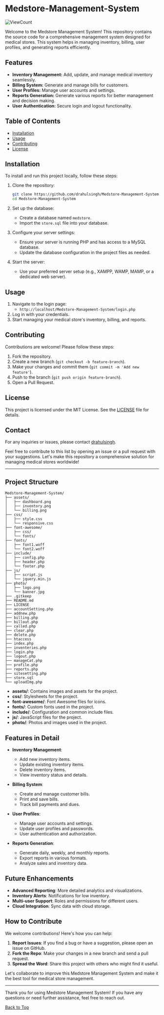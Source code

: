 # Medstore-Management-System

![ViewCount](https://views.whatilearened.today/views/github/drahulsingh/BreadcrumbsMedstore-Management-System.svg)

Welcome to the Medstore Management System! This repository contains the source code for a comprehensive management system designed for medical stores. This system helps in managing inventory, billing, user profiles, and generating reports efficiently.

## Features

- **Inventory Management:** Add, update, and manage medical inventory seamlessly.
- **Billing System:** Generate and manage bills for customers.
- **User Profiles:** Manage user accounts and settings.
- **Reports Generation:** Generate various reports for better management and decision making.
- **User Authentication:** Secure login and logout functionality.

## Table of Contents

- [Installation](#installation)
- [Usage](#usage)
   <!--- [Screenshots](#screenshots)-->
- [Contributing](#contributing)
- [License](#license)

## Installation

To install and run this project locally, follow these steps:

1. Clone the repository:
    ```bash
    git clone https://github.com/drahulsingh/Medstore-Management-System.git
    cd Medstore-Management-System
    ```

2. Set up the database:
    - Create a database named `medstore`.
    - Import the `store.sql` file into your database.

3. Configure your server settings:
    - Ensure your server is running PHP and has access to a MySQL database.
    - Update the database configuration in the project files as needed.

4. Start the server:
    - Use your preferred server setup (e.g., XAMPP, WAMP, MAMP, or a dedicated web server).

## Usage

1. Navigate to the login page:
    - `http://localhost/Medstore-Management-System/login.php`
2. Log in with your credentials.
3. Start managing your medical store's inventory, billing, and reports.
<!--
## Screenshots

![Dashboard](assets/dashboard.png)
*Dashboard*

![Inventory](assets/inventory.png)
*Inventory Management*

![Billing](assets/billing.png)
*Billing System*
-->
## Contributing

Contributions are welcome! Please follow these steps:

1. Fork the repository.
2. Create a new branch (`git checkout -b feature-branch`).
3. Make your changes and commit them (`git commit -m 'Add new feature'`).
4. Push to the branch (`git push origin feature-branch`).
5. Open a Pull Request.

## License

This project is licensed under the MIT License. See the [LICENSE](LICENSE) file for details.

## Contact

For any inquiries or issues, please contact [drahulsingh](https://github.com/drahulsingh).

Feel free to contribute to this list by opening an issue or a pull request with your suggestions. Let's make this repository a comprehensive solution for managing medical stores worldwide!

---

## Project Structure

```
Medstore-Management-System/
├── assets/
│   ├── dashboard.png
│   ├── inventory.png
│   └── billing.png
├── css/
│   ├── style.css
│   └── responsive.css
├── font-awesome/
│   ├── css/
│   └── fonts/
├── fonts/
│   ├── font1.woff
│   └── font2.woff
├── include/
│   ├── config.php
│   ├── header.php
│   └── footer.php
├── js/
│   ├── script.js
│   └── jquery.min.js
├── photo/
│   ├── logo.png
│   └── banner.jpg
├── .gitkeep
├── README.md
├── LICENSE
├── accountSetting.php
├── addnew.php
├── billing.php
├── billout.php
├── called.php
├── clear.php
├── delete.php
├── htaccess
├── index.php
├── inventeries.php
├── login.php
├── logout.php
├── manageCat.php
├── profile.php
├── reports.php
├── sitesetting.php
├── store.sql
└── uploadImg.php
```

- **assets/**: Contains images and assets for the project.
- **css/**: Stylesheets for the project.
- **font-awesome/**: Font Awesome files for icons.
- **fonts/**: Custom fonts used in the project.
- **include/**: Configuration and common include files.
- **js/**: JavaScript files for the project.
- **photo/**: Photos and images used in the project.

## Features in Detail

- **Inventory Management**: 
  - Add new inventory items.
  - Update existing inventory items.
  - Delete inventory items.
  - View inventory status and details.

- **Billing System**: 
  - Create and manage customer bills.
  - Print and save bills.
  - Track bill payments and dues.

- **User Profiles**: 
  - Manage user accounts and settings.
  - Update user profiles and passwords.
  - User authentication and authorization.

- **Reports Generation**: 
  - Generate daily, weekly, and monthly reports.
  - Export reports in various formats.
  - Analyze sales and inventory data.

## Future Enhancements

- **Advanced Reporting**: More detailed analytics and visualizations.
- **Inventory Alerts**: Notifications for low inventory.
- **Multi-user Support**: Roles and permissions for different users.
- **Cloud Integration**: Sync data with cloud storage.

## How to Contribute

We welcome contributions! Here's how you can help:

1. **Report Issues**: If you find a bug or have a suggestion, please open an issue on GitHub.
2. **Fork the Repo**: Make your changes in a new branch and send a pull request.
3. **Spread the Word**: Share this project with others who might find it useful.

Let's collaborate to improve this Medstore Management System and make it the best tool for medical store management.

---

Thank you for using Medstore Management System! If you have any questions or need further assistance, feel free to reach out.

[Back to Top](#medstore-management-system)
